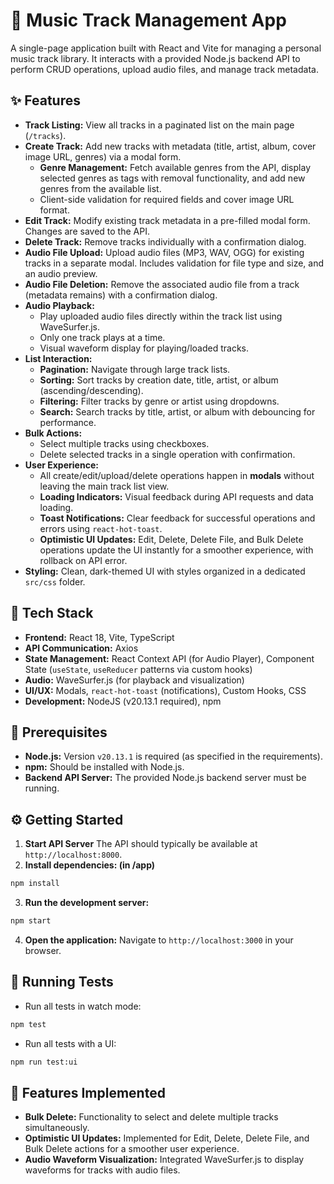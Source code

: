 # 🎵 Music Track Management App

A single-page application built with React and Vite for managing a personal music track library. It interacts with a provided Node.js backend API to perform CRUD operations, upload audio files, and manage track metadata.

## ✨ Features

*   **Track Listing:** View all tracks in a paginated list on the main page (`/tracks`).
*   **Create Track:** Add new tracks with metadata (title, artist, album, cover image URL, genres) via a modal form.
    *   **Genre Management:** Fetch available genres from the API, display selected genres as tags with removal functionality, and add new genres from the available list.
    *   Client-side validation for required fields and cover image URL format.
*   **Edit Track:** Modify existing track metadata in a pre-filled modal form. Changes are saved to the API.
*   **Delete Track:** Remove tracks individually with a confirmation dialog.
*   **Audio File Upload:** Upload audio files (MP3, WAV, OGG) for existing tracks in a separate modal. Includes validation for file type and size, and an audio preview.
*   **Audio File Deletion:** Remove the associated audio file from a track (metadata remains) with a confirmation dialog.
*   **Audio Playback:**
    *   Play uploaded audio files directly within the track list using WaveSurfer.js.
    *   Only one track plays at a time.
    *   Visual waveform display for playing/loaded tracks.
*   **List Interaction:**
    *   **Pagination:** Navigate through large track lists.
    *   **Sorting:** Sort tracks by creation date, title, artist, or album (ascending/descending).
    *   **Filtering:** Filter tracks by genre or artist using dropdowns.
    *   **Search:** Search tracks by title, artist, or album with debouncing for performance.
*   **Bulk Actions:**
    *   Select multiple tracks using checkboxes.
    *   Delete selected tracks in a single operation with confirmation.
*   **User Experience:**
    *   All create/edit/upload/delete operations happen in **modals** without leaving the main track list view.
    *   **Loading Indicators:** Visual feedback during API requests and data loading.
    *   **Toast Notifications:** Clear feedback for successful operations and errors using `react-hot-toast`.
    *   **Optimistic UI Updates:** Edit, Delete, Delete File, and Bulk Delete operations update the UI instantly for a smoother experience, with rollback on API error.
*   **Styling:** Clean, dark-themed UI with styles organized in a dedicated `src/css` folder.

## 🚀 Tech Stack

*   **Frontend:** React 18, Vite, TypeScript
*   **API Communication:** Axios
*   **State Management:** React Context API (for Audio Player), Component State (`useState`, `useReducer` patterns via custom hooks)
*   **Audio:** WaveSurfer.js (for playback and visualization)
*   **UI/UX:** Modals, `react-hot-toast` (notifications), Custom Hooks, CSS
*   **Development:** NodeJS (v20.13.1 required), npm

## 🔧 Prerequisites

*   **Node.js:** Version `v20.13.1` is required (as specified in the requirements).
*   **npm:** Should be installed with Node.js.
*   **Backend API Server:** The provided Node.js backend server must be running.

## ⚙️ Getting Started

1. **Start API Server** 
The API should typically be available at `http://localhost:8000`.
2. **Install dependencies: (in /app)**
```bash
npm install
```
3. **Run the development server:**
```bash
npm start
```

4. **Open the application:**
    Navigate to `http://localhost:3000` in your browser.
    
## 🧪 Running Tests

*  Run all tests in watch mode:
```bash
npm test
```

* Run all tests with a UI:
```bash
npm run test:ui
```

## 🎉 Features Implemented

*   **Bulk Delete:** Functionality to select and delete multiple tracks simultaneously.
*   **Optimistic UI Updates:** Implemented for Edit, Delete, Delete File, and Bulk Delete actions for a smoother user experience.
*   **Audio Waveform Visualization:** Integrated WaveSurfer.js to display waveforms for tracks with audio files.
